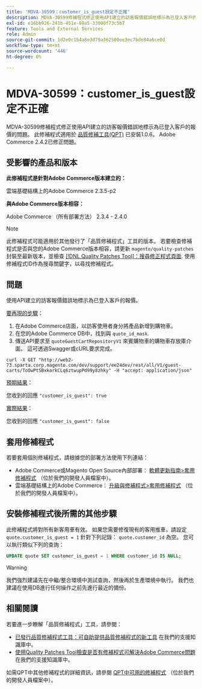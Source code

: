 ```yaml
---
title: 'MDVA-30599：customer_is_guest設定不正確'
description: MDVA-30599修補程式修正使用API建立的訪客報價錯誤地標示為已登入客戶的報價的問題。 安裝[Quality Patches Tool (QPT)](/help/announcements/adobe-commerce-announcements/magento-quality-patches-released-new-tool-to-self-serve-quality-patches.md) 1.0.6後，即可使用此修補程式。 Adobe Commerce 2.4.2已修正問題。
exl-id: e16bb926-241b-451e-89a5-33000f73c5b7
feature: Tools and External Services
role: Admin
source-git-commit: 1d2e0c1b4a8e3d79a362500ee3ec7bde84a6ce0d
workflow-type: tm+mt
source-wordcount: '446'
ht-degree: 0%

---
```


# MDVA-30599：customer_is_guest設定不正確

MDVA-30599修補程式修正使用API建立的訪客報價錯誤地標示為已登入客戶的報價的問題。 此修補程式適用於 [品質修補工具(QPT)](/help/announcements/adobe-commerce-announcements/magento-quality-patches-released-new-tool-to-self-serve-quality-patches.md) 已安裝1.0.6。 Adobe Commerce 2.4.2已修正問題。

## 受影響的產品和版本

**此修補程式是針對Adobe Commerce版本建立的：**

雲端基礎結構上的Adobe Commerce 2.3.5-p2

**與Adobe Commerce版本相容：**

Adobe Commerce （所有部署方法） 2.3.4 - 2.4.0

>[!NOTE]
>
>此修補程式可能適用於其他發行了「品質修補程式」工具的版本。 若要檢查修補程式是否與您的Adobe Commerce版本相容，請更新 `magento/quality-patches` 封裝至最新版本，並檢查 [[!DNL Quality Patches Tool]：搜尋修正程式頁面](https://devdocs.magento.com/quality-patches/tool.html#patch-grid). 使用修補程式ID作為搜尋關鍵字，以尋找修補程式。

## 問題

使用API建立的訪客報價錯誤地標示為已登入客戶的報價。

<u>要再現的步驟</u>：

1. 在Adobe Commerce店面，以訪客使用者身分將產品新增到購物車。
1. 在您的Adobe Commerce DB中，找到與 `quote_id_mask`.
1. 傳送API要求至 `quoteGuestCartRepositoryV1` 來賓購物車的購物車存放庫介面。 這可透過Swagger或cURL要求完成。

```curl
curl -X GET "http://web2-73.sparta.corp.magento.com/dev/support/ee24dev/rest/all/V1/guest-carts/ToOwPtSBxkorkCLq6ztwupPd99y8zhky" -H "accept: application/json"
```

<u>預期結果</u>：

您收到的回應 `"customer_is_guest": true`

<u>實際結果</u>：

您收到的回應 `"customer_is_guest": false`

## 套用修補程式

若要套用個別修補程式，請根據您的部署方法使用下列連結：

* Adobe Commerce或Magento Open Source內部部署： [軟體更新指南>套用修補程式](https://devdocs.magento.com/guides/v2.4/comp-mgr/patching/mqp.html) （位於我們的開發人員檔案中）。
* 雲端基礎結構上的Adobe Commerce： [升級與修補程式>套用修補程式](https://devdocs.magento.com/cloud/project/project-patch.html) （位於我們的開發人員檔案中）。

## 安裝修補程式後所需的其他步驟

此修補程式將對所有新客用車有效。 如果您需要修復現有的客用推車，請設定 `quote.customer_is_guest = 1` 針對下列記錄： `quote.customer_id` 為空。 您可以執行類似下列的查詢：

```sql
UPDATE quote SET customer_is_guest = 1 WHERE customer_id IS NULL;
```

>[!WARNING]
>
>我們強烈建議先在中繼/整合環境中測試查詢，然後再於生產環境中執行。 我們也建議在使用DB進行任何操作之前先進行最近的備份。

## 相關閱讀

若要進一步瞭解「品質修補程式」工具，請參閱：

* [已發行品質修補程式工具：可自助提供品質修補程式的新工具](/help/announcements/adobe-commerce-announcements/magento-quality-patches-released-new-tool-to-self-serve-quality-patches.md) 在我們的支援知識庫中。
* [使用Quality Patches Tool檢查是否有修補程式可解決Adobe Commerce問題](/help/support-tools/patches-available-in-qpt-tool/check-patch-for-magento-issue-with-magento-quality-patches.md) 在我們的支援知識庫中。

如需QPT中其他修補程式的詳細資訊，請參閱 [QPT中可用的修補程式](https://devdocs.magento.com/quality-patches/tool.html#patch-grid) （位於我們的開發人員檔案中）。
